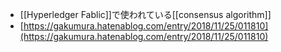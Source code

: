 - [[Hyperledger Fablic]]で使われている[[consensus algorithm]]
- [https://gakumura.hatenablog.com/entry/2018/11/25/011810](https://gakumura.hatenablog.com/entry/2018/11/25/011810)
